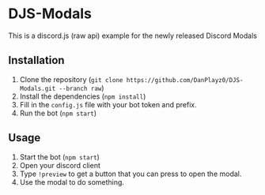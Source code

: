 # DJS-Modals

This is a discord.js (raw api) example for the newly released Discord Modals

## Installation

1. Clone the repository (`git clone https://github.com/DanPlayz0/DJS-Modals.git --branch raw`)
2. Install the dependencies (`npm install`)
3. Fill in the `config.js` file with your bot token and prefix.
4. Run the bot (`npm start`)

## Usage

1. Start the bot (`npm start`)
2. Open your discord client
3. Type `!preview` to get a button that you can press to open the modal.
4. Use the modal to do something.
